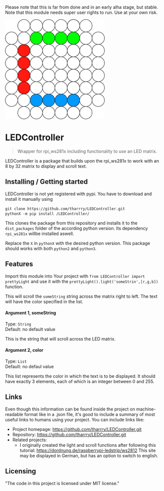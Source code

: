 Please note that this is far from done and in an early alha stage, but stable.
Note that this module needs super user rights to run. Use at your own risk.


![Logo](https://raw.githubusercontent.com/tharrry/LEDController/master/LEDController_logo.png)

# LEDController
> Wrapper for rpi_ws281x including functionality to use an LED matrix.

LEDController is a package that builds upon the rpi_ws281x to work with an 8 by 32 matrix to display and scroll text.

## Installing / Getting started

LEDController is not yet registered with pypi. You have to download and install it manually using
```shell
git clone https://github.com/tharrry/LEDController.git
pythonX -m pip install /LEDController/
```

This clones the package from this repository and installs it to the `dist_packages` folder of the according python version. Its dependency `rpi_ws281x` willbe installed aswell.

Replace the `X` in `pythonX` with the desired python version. This package should works with both `python2` and `python3`.




## Features

Import this module into Your project with
```from LEDController import prettyLight```
and use it with the
```prettyLight().light('someStrin',[r,g,b])```
function.

This will scroll the `someString` string across the matrix right to left. The text will have the color specified in the list.


#### Argument 1, someString
Type: `String`  
Default: no default value

This is the string that will scroll across the LED matrix. 


#### Argument 2, color
Type: `List`  
Default: no defaul value

This list represents the color in which the text is to be displayed. It should have exactly 3 elements, each of which is an integer between 0 and 255.


## Links

Even though this information can be found inside the project on machine-readable
format like in a .json file, it's good to include a summary of most useful
links to humans using your project. You can include links like:

- Project homepage:  https://github.com/tharrry/LEDController.git
- Repository:  https://github.com/tharrry/LEDController.git
- Related projects:
  - I originally created the light and scroll functions after following this tutorial:
    https://dordnung.de/raspberrypi-ledstrip/ws2812
    This site may be displayed in German, but has an option to switch to english.


## Licensing


"The code in this project is licensed under MIT license."
